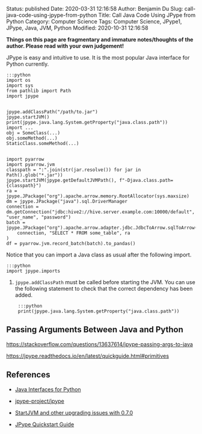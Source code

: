 Status: published
Date: 2020-03-31 12:16:58
Author: Benjamin Du
Slug: call-java-code-using-jpype-from-python
Title: Call Java Code Using JPype from Python
Category: Computer Science
Tags: Computer Science, JPype1, JPype, Java, JVM, Python
Modified: 2020-10-31 12:16:58

**Things on this page are fragmentary and immature notes/thoughts of the author. Please read with your own judgement!**



JPype is easy and intuitive to use.
It is the most popular Java interface for Python currently.

    :::python
    import os
    import sys
    from pathlib import Path
    import jpype


    jpype.addClassPath("/path/to.jar")
    jpype.startJVM()
    print(jpype.java.lang.System.getProperty("java.class.path"))
    import ...
    obj = SomeClass(...)
    obj.someMethod(...)
    StaticClass.someMethod(...)


    import pyarrow
    import pyarrow.jvm
    classpath = ":".join(str(jar.resolve()) for jar in Path().glob("*.jar"))
    jpype.startJVM(jpype.getDefaultJVMPath(), f"-Djava.class.path={classpath}")
    ra = jpype.JPackage("org").apache.arrow.memory.RootAllocator(sys.maxsize)
    dm = jpype.JPackage("java").sql.DriverManager
    connection = dm.getConnection("jdbc:hive2://hive.server.example.com:10000/default", "user_name", "password")
    batch = jpype.JPackage("org").apache.arrow.adapter.jdbc.JdbcToArrow.sqlToArrow(
        connection, "SELECT * FROM some_table", ra
    )
    df = pyarrow.jvm.record_batch(batch).to_pandas()

Notice that you can import a Java class as usual after the following import.

    :::python
    import jpype.imports

1. `jpype.addClassPath` must be called before starting the JVM.
    You can use the following statement to check that the correct dependency has been added.

        :::python
        print(jpype.java.lang.System.getProperty("java.class.path"))

## Passing Arguments Between Java and Python

https://stackoverflow.com/questions/13637614/jpype-passing-args-to-java

https://jpype.readthedocs.io/en/latest/quickguide.html#primitives

## References

- [Java Interfaces for Python](http://www.legendu.net/misc/blog/java-interfaces-for-python)

- [jpype-project/jpype](https://github.com/jpype-project/jpype)

- [StartJVM and other upgrading issues with 0.7.0](https://github.com/jpype-project/jpype/issues/498)

- [JPype Quickstart Guide](https://jpype.readthedocs.io/en/latest/quickguide.html#quickstart-guide)